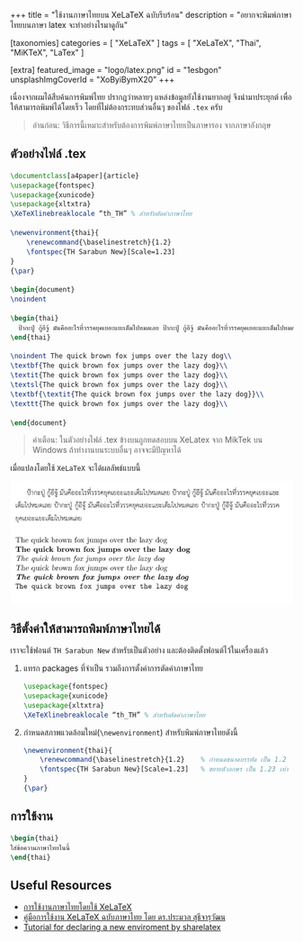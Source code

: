 +++
title = "ใช้งานภาษาไทยบน XeLaTeX ฉบับรีบร้อน"
description = "อยากจะพิมพ์ภาษาไทยบนภาษา latex จะทำอย่างไรมาดูกัน"

[taxonomies]
categories = [ "XeLaTeX" ]
tags = [ "XeLaTeX", "Thai", "MiKTeX", "LaTex" ]

[extra]
featured_image = "logo/latex.png"
id = "1esbgon"
unsplashImgCoverId = "XoByiBymX20"
+++

เนื่องจากผมได้สืบค้นการพิมพ์ไทย ปรากฎว่าหลายๆ แหล่งข้อมูลยังใช้งานยากอยู่ จึงนำมาประยุกต์ เพื่อให้สามารถพิมพ์ได้โดยเร็ว โดยที่ไม่ต้องกระทบส่วนอื่นๆ ของไฟล์ `.tex` ครับ

> อ่านก่อน: วิธีการนี้เหมาะสำหรับต้องการพิมพ์ภาษาไทยเป็นภาษารอง จากภาษาอังกฤษ


## ตัวอย่างไฟล์ .tex

```latex
\documentclass[a4paper]{article}
\usepackage{fontspec}
\usepackage{xunicode}
\usepackage{xltxtra}
\XeTeXlinebreaklocale “th_TH” % สำหรับตัดคำภาษาไทย

\newenvironment{thai}{
    \renewcommand{\baselinestretch}{1.2}
    \fontspec{TH Sarabun New}[Scale=1.23]
}
{\par}

\begin{document}
\noindent

\begin{thai}
  ป้ากะปู่ กู้อีจู้ มันคืออะไรที่วรรคยุคเยอะแยะเต็มไปหมดเลย ป้ากะปู่ กู้อีจู้ มันคืออะไรที่วรรคยุคเยอะแยะเต็มไปหมดเลย ป้ากะปู่ กู้อีจู้ มันคืออะไรที่วรรคยุคเยอะแยะเต็มไปหมดเลย ป้ากะปู่ กู้อีจู้ มันคืออะไรที่วรรคยุคเยอะแยะเต็มไปหมดเลย\\
\end{thai}

\noindent The quick brown fox jumps over the lazy dog\\
\textbf{The quick brown fox jumps over the lazy dog}\\
\textit{The quick brown fox jumps over the lazy dog}\\
\textsl{The quick brown fox jumps over the lazy dog}\\
\textbf{\textit{The quick brown fox jumps over the lazy dog}}\\
\texttt{The quick brown fox jumps over the lazy dog}\\

\end{document}
```

> คำเตือน: ในตัวอย่างไฟล์ .tex ข้างบนถูกทดสอบบน XeLatex จาก MikTek บน Windows ถ้าทำงานบนระบบอื่นๆ อาจจะมีปัญหาได้

เมื่อแปลงโดยใช้ `XeLaTeX` จะได้ผลลัพธ์แบบนี้

![result of xelatex in PDF](2016-03-05-quickly-use-thai-for-xelatex-th.png)

## วิธีตั้งค่าให้สามารถพิมพ์ภาษาไทยได้
เราจะใช้ฟอนต์ `TH Sarabun New` สำหรับเป็นตัวอย่าง และต้องติดตั้งฟอนต์ไว้ในเครื่องแล้ว

1. แทรก packages ที่จำเป็น รวมถึงการตั้งค่าการตัดคำภาษาไทย

    ```latex
    \usepackage{fontspec}
    \usepackage{xunicode}
    \usepackage{xltxtra}
    \XeTeXlinebreaklocale “th_TH” % สำหรับตัดคำภาษาไทย
    ```

2. กำหนดสภาพแวดล้อมใหม่(`\newenvironment`) สำหรับพิมพ์ภาษาไทยดังนี้

    ```latex
    \newenvironment{thai}{
        \renewcommand{\baselinestretch}{1.2}    % กำหนดขนาดบรรทัด เป็น 1.2
        \fontspec{TH Sarabun New}[Scale=1.23]   % ขยายตัวอกษร เป็น 1.23 เท่า
    }
    {\par}
    ```

## การใช้งาน

```latex
\begin{thai}
ใส่ข้อความภาษาไทยในนี้
\end{thai}
```

## Useful Resources
- [การใช้งานภาษาไทยโดยใช้ XeLaTeX](https://thailatex.wordpress.com/miktex-27-xetex-with-thai/)
- [คู่มือการใช้งาน XeLaTeX ฉบับภาษาไทย โดย ดร.ประมวล สุธีจารุวัฒน ](http://www.ie.eng.chula.ac.th/~pramual/books/XeTeX/)
- [Tutorial for declaring a new enviroment by sharelatex](https://www.sharelatex.com/learn/Environments)
